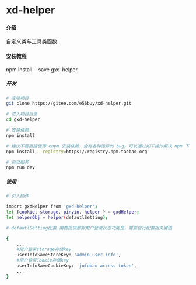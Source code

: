 # xd-helper

#### 介绍
自定义类与工具类函数

#### 安装教程
npm install --save gxd-helper

##### 开发

```bash
# 克隆项目
git clone https://gitee.com/e56buy/xd-helper.git

# 进入项目目录
cd gxd-helper

# 安装依赖
npm install

# 建议不要直接使用 cnpm 安装依赖，会有各种诡异的 bug。可以通过如下操作解决 npm 下载速度慢的问题
npm install --registry=https://registry.npm.taobao.org

# 启动服务
npm run dev
```

##### 使用

```bash
# 引入插件

import gxdHelper from 'gxd-helper';
let {cookie, storage, pinyin, helper } = gxdHelper;
let helperObj = helper(defautlSetting);

# defautlSetting配置 需要提供删除用户登录状态功能是，需要自行配置相关键值

{
    ...
    #用户登录storage存储key
    userInfoSaveStoreKey: 'admin_user_info', 
    #用户登录Cookie存储key
    userInfoSaveCookieKey: 'jufubao-access-token',
    ...
}

